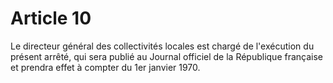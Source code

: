 # Article 10

Le directeur général des collectivités locales est chargé de l'exécution du présent arrêté, qui sera publié au Journal officiel de la République française et prendra effet à compter du 1er janvier 1970.
